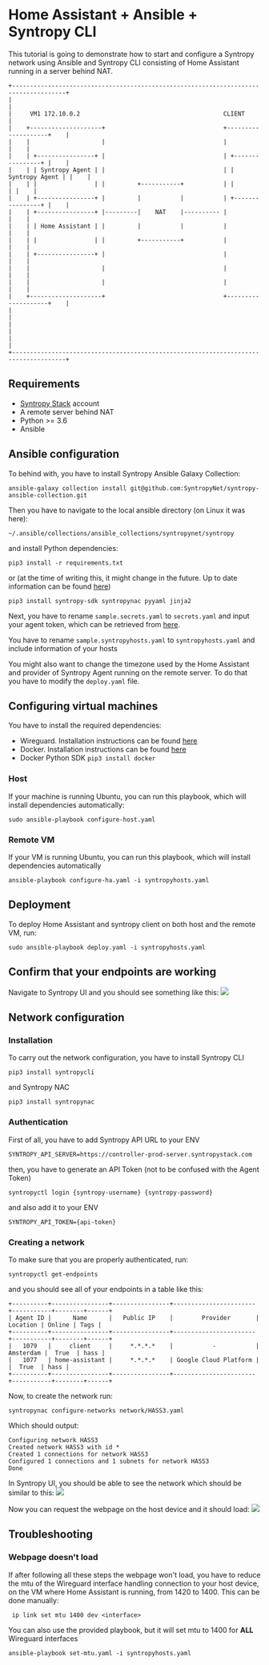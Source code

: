 # Home Assistant + Ansible + Syntropy CLI
This tutorial is going to demonstrate how to start and configure a Syntropy network using Ansible and Syntropy CLI consisting of Home
Assistant running in a server behind NAT.

```
+-------------------------------------------------------------------------------------+
|                                                                                     |
|     VM1 172.10.0.2                                        CLIENT                    |
|    +--------------------+                                 +--------------------+    |
|    |                    |                                 |                    |    |
|    | +----------------+ |                                 | +----------------+ |    |
|    | | Syntropy Agent | |                                 | | Syntropy Agent | |    |
|    | |                | |         +-----------+           | |                | |    |
|    | +----------------+ |         |           |           | +----------------+ |    |
|    | +----------------+ |---------|    NAT    |---------- |                    |    |
|    | | Home Assistant | |         |           |           |                    |    |
|    | |                | |         +-----------+           |                    |    |
|    | +----------------+ |                                 |                    |    |
|    |                    |                                 |                    |    |
|    |                    |                                 |                    |    |
|    +--------------------+                                 +--------------------+    |
|                                                                                     |
|                                                                                     |
|                                                                                     |
+-------------------------------------------------------------------------------------+
```

## Requirements
- [Syntropy Stack](https://www.syntropystack.com/) account
- A remote server behind NAT
- Python >= 3.6
- Ansible

## Ansible configuration
To behind with, you have to install Syntropy Ansible Galaxy Collection:
```
ansible-galaxy collection install git@github.com:SyntropyNet/syntropy-ansible-collection.git
```
Then you have to navigate to the local ansible directory (on Linux it was here):
```
~/.ansible/collections/ansible_collections/syntropynet/syntropy
```
and install Python dependencies:
```
pip3 install -r requirements.txt
```
or (at the time of writing this, it might change in the future. Up to date information can be found [here](https://docs.syntropystack.com/docs/ansible-installation))
```
pip3 install syntropy-sdk syntropynac pyyaml jinja2
```

Next, you have to rename ``sample.secrets.yaml`` to ``secrets.yaml`` and input your agent token, which can be retrieved from [here](https://platform.syntropystack.com/).

You have to rename ```sample.syntropyhosts.yaml``` to ```syntropyhosts.yaml``` and include information of your hosts

You might also want to change the timezone used by the Home Assistant and provider of Syntropy Agent running on the remote server. To do that you have to modify the ``deploy.yaml`` file.

## Configuring virtual machines

You have to install the required dependencies:
- Wireguard. Installation instructions can be found [here](https://www.wireguard.com/install/)
- Docker. Installation instructions can be found [here](https://docs.docker.com/get-docker/)
- Docker Python SDK ``pip3 install docker``

### Host
If your machine is running Ubuntu, you can run this playbook, which will install dependencies automatically:
```
sudo ansible-playbook configure-host.yaml
```

### Remote VM
If your VM is running Ubuntu, you can run this playbook, which will install dependencies automatically
```
ansible-playbook configure-ha.yaml -i syntropyhosts.yaml
```

## Deployment

To deploy Home Assistant and syntropy client on both host and the remote VM, run:
```
sudo ansible-playbook deploy.yaml -i syntropyhosts.yaml
```

## Confirm that your endpoints are working
Navigate to Syntropy UI and you should see something like this:
![](./assets/hass3-endpoints.png)

## Network configuration
### Installation
To carry out the network configuration, you have to install Syntropy CLI
```
pip3 install syntropycli
```
and Syntropy NAC
```
pip3 install syntropynac
```
### Authentication
First of all, you have to add Syntropy API URL to your ENV
```
SYNTROPY_API_SERVER=https://controller-prod-server.syntropystack.com
```
then, you have to generate an API Token (not to be confused with the Agent Token)
```
syntropyctl login {syntropy-username} {syntropy-password}
```
and also add it to your ENV
```
SYNTROPY_API_TOKEN={api-token}
```
### Creating a network
To make sure that you are properly authenticated, run:
```
syntropyctl get-endpoints
```
and you should see all of your endpoints in a table like this:
```
+----------+----------------+----------------+-----------------------+-----------+--------+------+
| Agent ID |      Name      |   Public IP    |        Provider       |  Location | Online | Tags |
+----------+----------------+----------------+-----------------------+-----------+--------+------+
|   1079   |     client     |     *.*.*.*    |           -           | Amsterdam |  True  | hass |
|   1077   | home-assistant |     *.*.*.*    | Google Cloud Platform |           |  True  | hass |
+----------+----------------+----------------+-----------------------+-----------+--------+------+
```
Now, to create the network run:
```
syntropynac configure-networks network/HASS3.yaml
```
Which should output:
```
Configuring network HASS3
Created network HASS3 with id *
Created 1 connections for network HASS3
Configured 1 connections and 1 subnets for network HASS3
Done
```
In Syntropy UI, you should be able to see the network which should be similar to this:
![](./assets/hass3-network.png)

Now you can request the webpage on the host device and it should load:
![](./assets/hass3-ha.png)

## Troubleshooting

### Webpage doesn't load
If after following all these steps the webpage won't load, you have to reduce the mtu of the Wireguard interface handling connection to your host device, on the VM where Home Assistant is running, from 1420 to 1400.
This can be done manually:
```
 ip link set mtu 1400 dev <interface>
```
You can also use the provided playbook, but it will set mtu to 1400 for **ALL** Wireguard interfaces
```
ansible-playbook set-mtu.yaml -i syntropyhosts.yaml
```
